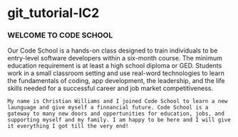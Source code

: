 # git_tutorial-IC2

### WELCOME TO CODE SCHOOL
 
Our Code School is a hands-on class designed to train individuals to be entry-level software developers within a six-month course. The minimum education requirement is at least a high school diploma or GED. Students work in a small classroom setting and use real-word technologies to learn the fundamentals of coding, app development, the leadership, and the life skills needed for a successful career and job market competitiveness.



	My name is Christian Williams and I joined Code School to learn a new launguage and give myself a finnancial future. Code School is a gateway to many new doors and oppertunities for education, jobs, and supporting myself and my family. I am happy to be here and I will give it everything I got till the very end!
